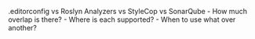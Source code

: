 .editorconfig vs Roslyn Analyzers vs StyleCop vs SonarQube
    - How much overlap is there?
    - Where is each supported?
    - When to use what over another?

